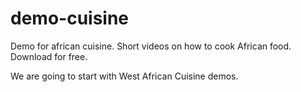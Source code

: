 # demo-cuisine

Demo for african cuisine.
Short videos on how to cook African food.
Download for free. 

We are going to start with West African Cuisine demos.